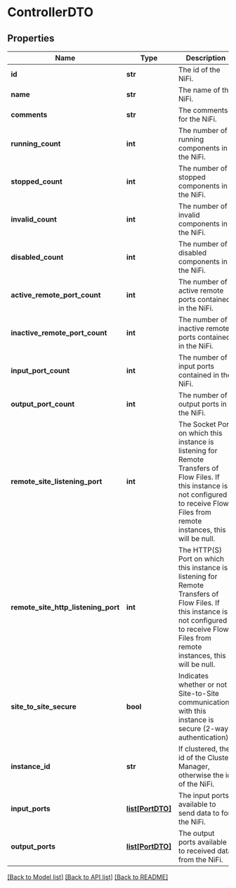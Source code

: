 # ControllerDTO

## Properties
Name | Type | Description | Notes
------------ | ------------- | ------------- | -------------
**id** | **str** | The id of the NiFi. | [optional] 
**name** | **str** | The name of the NiFi. | [optional] 
**comments** | **str** | The comments for the NiFi. | [optional] 
**running_count** | **int** | The number of running components in the NiFi. | [optional] 
**stopped_count** | **int** | The number of stopped components in the NiFi. | [optional] 
**invalid_count** | **int** | The number of invalid components in the NiFi. | [optional] 
**disabled_count** | **int** | The number of disabled components in the NiFi. | [optional] 
**active_remote_port_count** | **int** | The number of active remote ports contained in the NiFi. | [optional] 
**inactive_remote_port_count** | **int** | The number of inactive remote ports contained in the NiFi. | [optional] 
**input_port_count** | **int** | The number of input ports contained in the NiFi. | [optional] 
**output_port_count** | **int** | The number of output ports in the NiFi. | [optional] 
**remote_site_listening_port** | **int** | The Socket Port on which this instance is listening for Remote Transfers of Flow Files. If this instance is not configured to receive Flow Files from remote instances, this will be null. | [optional] 
**remote_site_http_listening_port** | **int** | The HTTP(S) Port on which this instance is listening for Remote Transfers of Flow Files. If this instance is not configured to receive Flow Files from remote instances, this will be null. | [optional] 
**site_to_site_secure** | **bool** | Indicates whether or not Site-to-Site communications with this instance is secure (2-way authentication). | [optional] 
**instance_id** | **str** | If clustered, the id of the Cluster Manager, otherwise the id of the NiFi. | [optional] 
**input_ports** | [**list[PortDTO]**](PortDTO.md) | The input ports available to send data to for the NiFi. | [optional] 
**output_ports** | [**list[PortDTO]**](PortDTO.md) | The output ports available to received data from the NiFi. | [optional] 

[[Back to Model list]](../nifiDocs.md#documentation-for-models) [[Back to API list]](../nifiDocs.md#documentation-for-api-endpoints) [[Back to README]](../nifiDocs.md)


